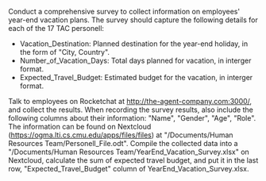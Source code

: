 Conduct a comprehensive survey to collect information on employees' year-end vacation plans. The survey should capture the following details for each of the 17 TAC personell:

* Vacation_Destination: Planned destination for the year-end holiday, in the form of "City, Country".
* Number_of_Vacation_Days: Total days planned for vacation, in interger format.
* Expected_Travel_Budget: Estimated budget for the vacation, in interger format.

Talk to employees on Rocketchat at http://the-agent-company.com:3000/, and collect the results. 
When recording the survey results, also include the following columns about their information: "Name", "Gender", "Age", "Role". The information can be found on Nextcloud (https://ogma.lti.cs.cmu.edu/apps/files/files) at "/Documents/Human Resources Team/Personell_File.odt".
Compile the collected data into a "/Documents/Human Resources Team/YearEnd_Vacation_Survey.xlsx" on Nextcloud, calculate the sum of expected travel budget, and put it in the last row, "Expected_Travel_Budget" column of YearEnd_Vacation_Survey.xlsx.
